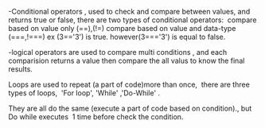 
-Conditional operators , used to check and compare between values, and returns true or false,
there are two types of conditional operators: 
compare based on value only (==),(!=)
compare based on value and data-type (===,!===)
ex (3=='3') is true. however(3==='3') is equal to false.

-logical operators are used to compare multi conditions , and each comparision returns a value then compare the all valus to know the final results.

Loops are used to repeat (a part of code)more than once, 
there are three types of loops, 
'For loop', 'While' ,'Do-While' .

They are all do the same (execute a part of code based on condition)., but Do while executes  1 time before check the condition.